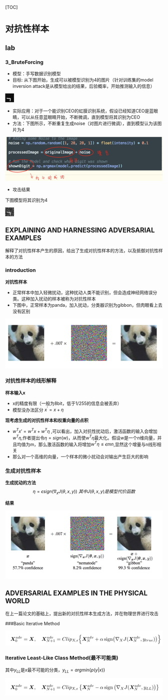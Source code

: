 [TOC]

# 对抗性样本

## lab

### 3_BruteForcing

* 模型：手写数据识别模型
* 目标: 从下图开始，生成可以被模型识别为4的图片（针对训练集的model inversion attack是从模型给出的结果，后验概率，开始推测输入的信息）

![fake_id](image/fake_id.png)

* 实际应用：对于一个能识别CEO的虹膜识别系统，假设已经知道CEO是蓝眼睛，可以从任意蓝眼睛开始，不断微调，直到模型将其识别为CEO
* 方法：下图所示，不断重复生成noise（对图片进行微调），直到模型认为该图片为4

![lab_solution](image/lab_solution.jpeg)

* 攻击结果

下图模型将其识别为4

![result](image/result.png)



## **EXPLAINING AND HARNESSING ADVERSARIAL EXAMPLES**

解释了对抗性样本产生的原因，给出了生成对抗性样本的方法，以及抵御对抗性样本的方法



### introduction

**对抗性样本**

* 正常样本中加入轻微扰动，这种扰动人类不能识别，但会造成神经网络误分类。这种加入扰动的样本被称为对抗性样本
* 下图中，正常样本为panda，加入扰动，分类器识别为gibbon，但肉眼看上去没有区别

![exp1](image/exp1.png)



### 对抗性样本的线形解释

**样本输入x**

* x的精度有限（一般为8bit，低于1/255的信息会被丢弃）
* 模型没办法区分 $x^{'} = x+ \eta$

**现考虑生成的对抗性样本和权重向量的点积**

* $w^Tx' = w^Tx + w^T\eta$ ,可以看出，加入对抗性扰动后，激活函数的输入会增加$w^T\eta$,作者提出令$\eta = sign(w)$，从而使$w^T\eta$最大化。假设$w$是一个$n$维向量，并且均值为$m$，那么激活函数的输入将增加$w^T\eta\le \epsilon mn$,显然这个增量与n线形相关
* 那么对一个高维的向量，一个样本的微小扰动会对输出产生巨大的影响



### 生成对抗性样本

**生成扰动的方法**
$$
\eta =  \epsilon sign(\nabla_xJ(\theta, x, y))  \  其中J(\theta, x, y)是模型代价函数
$$


**结果**

![exp2_result](image/exp2_result.png)



## ADVERSARIAL EXAMPLES IN THE PHYSICAL WORLD

在上一篇论文的基础上，提出新的对抗性样本生成方法，并在物理世界进行攻击

###Basic Iterative Method

![exp3_BIM](image/exp3_BIM.png)



### Iterative Least-Like Class Method(最不可能类)

其中$y_{LL}$是$x$最不可能的分类，$y_{LL} = argmin \{p(y|x)\}$

![exp4_ILL](image/exp4_ILL.png)

